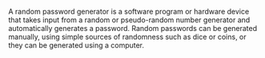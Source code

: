A random password generator is a software program or hardware device that takes input 
from a random or pseudo-random number generator and automatically generates a password.
Random passwords can be generated manually, using simple sources of randomness 
such as dice or coins, or they can be generated using a computer.
